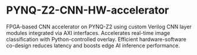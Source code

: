 # PYNQ-Z2-CNN-HW-accelerator
FPGA-based CNN accelerator on PYNQ-Z2 using custom Verilog CNN layer modules integrated via AXI interfaces. Accelerates real-time image classification with Python-controlled overlay. Efficient hardware-software co-design reduces latency and boosts edge AI inference performance.
